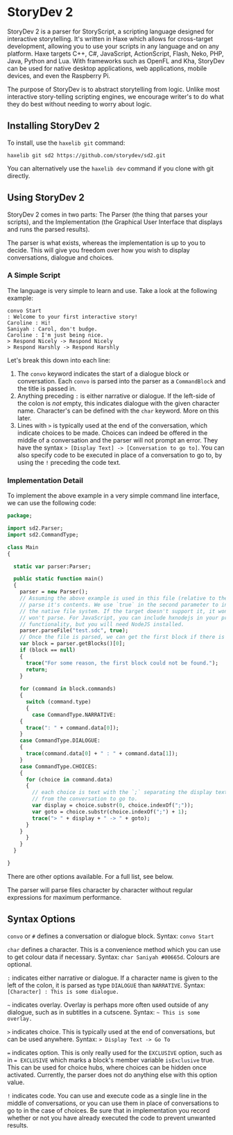# StoryDev 2
StoryDev 2 is a parser for StoryScript, a scripting language designed for interactive storytelling. It's written in Haxe which allows for cross-target development, allowing you to use your scripts in any language and on any platform. Haxe targets C++, C#, JavaScript, ActionScript, Flash, Neko, PHP, Java, Python and Lua. With frameworks such as OpenFL and Kha, StoryDev can be used for native desktop applications, web applications, mobile devices, and even the Raspberry Pi.

The purpose of StoryDev is to abstract storytelling from logic. Unlike most interactive story-telling scripting engines, we encourage writer's to do what they do best without needing to worry about logic.

## Installing StoryDev 2

To install, use the `haxelib git` command:

    haxelib git sd2 https://github.com/storydev/sd2.git

You can alternatively use the `haxelib dev` command if you clone with git directly.

## Using StoryDev 2

StoryDev 2 comes in two parts: The Parser (the thing that parses your scripts), and the Implementation (the Graphical User Interface that displays and runs the parsed results).

The parser is what exists, whereas the implementation is up to you to decide. This will give you freedom over how you wish to display conversations, dialogue and choices.

### A Simple Script

The language is very simple to learn and use. Take a look at the following example:

```
convo Start
: Welcome to your first interactive story!
Caroline : Hi!
Saniyah : Carol, don't budge.
Caroline : I'm just being nice.
> Respond Nicely -> Respond Nicely
> Respond Harshly -> Respond Harshly
```

Let's break this down into each line:

 1. The `convo` keyword indicates the start of a dialogue block or conversation. Each `convo` is parsed into the parser as a `CommandBlock` and the title is passed in.
 2. Anything preceding `:` is either narrative or dialogue. If the left-side of the colon is *not* empty, this indicates dialogue with the given character name. Character's can be defined with the `char` keyword. More on this later.
 3. Lines with `>` is typically used at the end of the conversation, which indicate choices to be made. Choices can indeed be offered in the middle of a conversation and the parser will not prompt an error. They have the syntax `> [Display Text] -> [Conversation to go to]`. You can also specify code to be executed in place of a conversation to go to, by using the `!` preceding the code text.

### Implementation Detail

To implement the above example in a very simple command line interface, we can use the following code:

```haxe
package;

import sd2.Parser;
import sd2.CommandType;

class Main
{

  static var parser:Parser;

  public static function main()
  {
    parser = new Parser();
    // Assuming the above example is used in this file (relative to the program's directory)
    // parse it's contents. We use `true` in the second parameter to indicate we want to use
    // the native file system. If the target doesn't support it, it won't get the file and
    // won't parse. For JavaScript, you can include hxnodejs in your project to support this
    // functionality, but you will need NodeJS installed.
    parser.parseFile("test.sdc", true);
    // Once the file is parsed, we can get the first block if there is one.
    var block = parser.getBlocks()[0];
    if (block == null)
    {
      trace("For some reason, the first block could not be found.");
      return;
    }
    
    for (command in block.commands)
    {
      switch (command.type)
      {
        case CommandType.NARRATIVE:
	{
	  trace(": " + command.data[0]);
	}
	case CommandType.DIALOGUE:
	{
	  trace(command.data[0] + " : " + command.data[1]);
	}
	case CommandType.CHOICES:
	{
	  for (choice in command.data)
	  {
	    // each choice is text with the `;` separating the display text
	    // from the conversation to go to.
	    var display = choice.substr(0, choice.indexOf(";"));
	    var goto = choice.substr(choice.indexOf(";") + 1);
	    trace("> " + display + " -> " + goto);
	  }
	}
      }
    }
  }

}

```

There are other options available. For a full list, see below.

The parser will parse files character by character without regular expressions for maximum performance.

## Syntax Options

`convo` or `#` defines a conversation or dialogue block. Syntax: `convo Start`

`char` defines a character. This is a convenience method which you can use to get colour data if necessary. Syntax: `char Saniyah #00665d`. Colours are optional.

`:` indicates either narrative or dialogue. If a character name is given to the left of the colon, it is parsed as type `DIALOGUE` than `NARRATIVE`. Syntax: `[Character] : This is some dialogue.`

`~` indicates overlay. Overlay is perhaps more often used outside of any dialogue, such as in subtitles in a cutscene. Syntax: `~ This is some overlay.`

`>` indicates choice. This is typically used at the end of conversations, but can be used anywhere. Syntax: `> Display Text -> Go To`

`=` indicates option. This is only really used for the `EXCLUSIVE` option, such as in `= EXCLUSIVE` which marks a block's member variable `isExclusive` true. This can be used for choice hubs, where choices can be hidden once activated. Currently, the parser does not do anything else with this option value.

`!` indicates code. You can use and execute code as a single line in the middle of conversations, or you can use them in place of conversations to go to in the case of choices. Be sure that in implementation you record whether or not you have already executed the code to prevent unwanted results.
